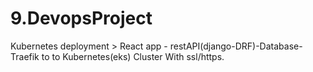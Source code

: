 # 9.DevopsProject
Kubernetes deployment > React app - restAPI(django-DRF)-Database-Traefik to to Kubernetes(eks) Cluster With ssl/https.
